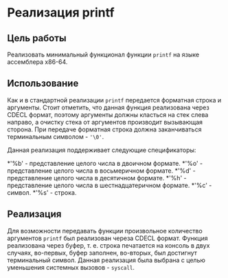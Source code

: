 # Реализация printf


## Цель работы
Реализовать минимальный функционал функции `printf` на языке ассемблера x86-64.


## Использование
Как и в стандартной реализации `printf` передается форматная строка и аргументы. Стоит отметить, что данная функция реализована через CDECL формат, поэтому аргументы должны класться на стек слева направо, а очистку стека от аргументов производит вызывающая сторона. При передаче форматная строка должна заканчиваться терминальным символом - `'\0'`.


Данная реализация поддерживает следующие спецификаторы:


*'%b' - представление целого числа в двоичном формате.
*'%o' - представление целого числа в восьмеричном формате.
*'%d' - представление целого числа в десятичном формате.
*'%h' - представление целого числа в шестнадцатеричном формате.
*'%c' - символ.
*'%s' - строка.


## Реализация
Для возможности передавать функции произвольное количество аргументов `printf` был реализован череза CDECL формат.
Функция реализована через буфер, т. е. строка печатается на консоль в двух случаях, во-первых, буфер заполнен, во-вторых, был достигнут терминальный символ. Данная реализация была выбрана с целью уменьшения системных вызовов - `syscall`.

